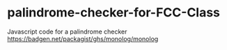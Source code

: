 # palindrome-checker-for-FCC-Class
Javascript code for a palindrome checker
https://badgen.net/packagist/ghs/monolog/monolog
